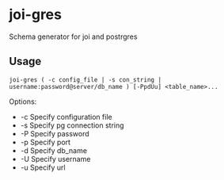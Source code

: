 # joi-gres
Schema generator for joi and postrgres

## Usage

    joi-gres ( -c config_file | -s con_string | username:password@server/db_name ) [-PpdUu] <table_name>...

Options:
  * -c  Specify configuration file
  * -s  Specify pg connection string
  * -P  Specify password
  * -p  Specify port
  * -d  Specify db_name
  * -U  Specify username
  * -u  Specify url
